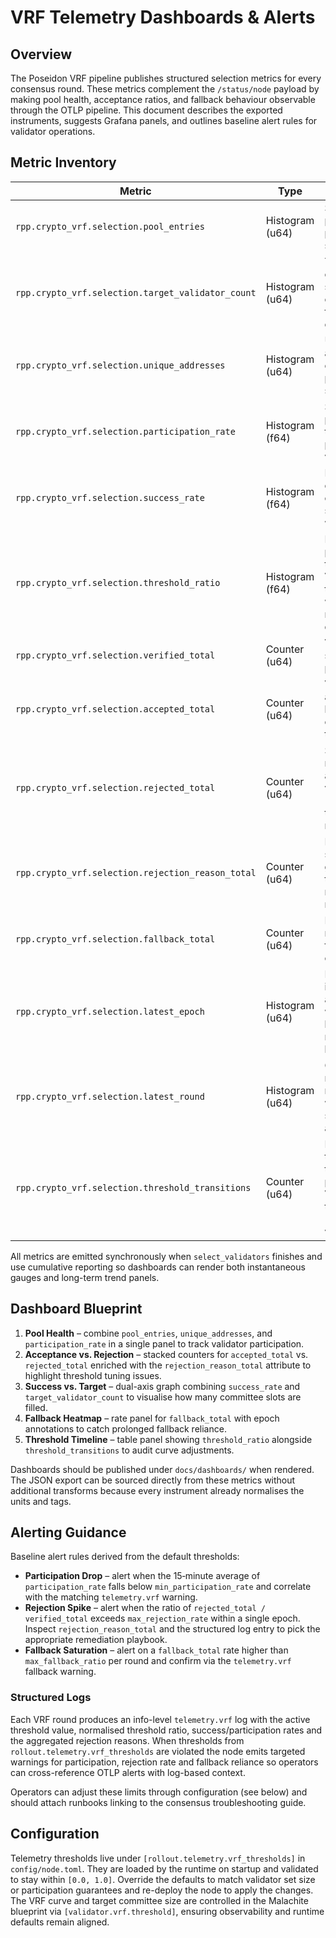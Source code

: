# VRF Telemetry Dashboards & Alerts

## Overview
The Poseidon VRF pipeline publishes structured selection metrics for every
consensus round. These metrics complement the `/status/node` payload by making
pool health, acceptance ratios, and fallback behaviour observable through the
OTLP pipeline. This document describes the exported instruments, suggests
Grafana panels, and outlines baseline alert rules for validator operations.

## Metric Inventory
| Metric | Type | Description |
| --- | --- | --- |
| `rpp.crypto_vrf.selection.pool_entries` | Histogram (u64) | Submission pool size per selection. |
| `rpp.crypto_vrf.selection.target_validator_count` | Histogram (u64) | Target committee size configured for the epoch. |
| `rpp.crypto_vrf.selection.unique_addresses` | Histogram (u64) | Unique addresses encountered per pool snapshot. |
| `rpp.crypto_vrf.selection.participation_rate` | Histogram (f64) | Share of pool entries that cleared proof validation. |
| `rpp.crypto_vrf.selection.success_rate` | Histogram (f64) | Fraction of configured committee slots that were filled. |
| `rpp.crypto_vrf.selection.threshold_ratio` | Histogram (f64) | Normalised position of the active VRF threshold within the randomness domain. |
| `rpp.crypto_vrf.selection.verified_total` | Counter (u64) | Verified submissions per round. |
| `rpp.crypto_vrf.selection.accepted_total` | Counter (u64) | Validators accepted below the epoch threshold. |
| `rpp.crypto_vrf.selection.rejected_total` | Counter (u64) | Submissions rejected after verification (including threshold misses). |
| `rpp.crypto_vrf.selection.rejection_reason_total` | Counter (u64) | Rejected submissions grouped by the textual rejection reason. |
| `rpp.crypto_vrf.selection.fallback_total` | Counter (u64) | Rounds that required a fallback candidate. |
| `rpp.crypto_vrf.selection.latest_epoch` | Histogram (u64) | Epoch identifier associated with the latest metrics bundle. |
| `rpp.crypto_vrf.selection.latest_round` | Histogram (u64) | Consensus round reported with the selection audit trail. |
| `rpp.crypto_vrf.selection.threshold_transitions` | Counter (u64) | Epoch transitions that published a VRF threshold (tagged by value). |

All metrics are emitted synchronously when `select_validators` finishes and use
cumulative reporting so dashboards can render both instantaneous gauges and
long-term trend panels.

## Dashboard Blueprint
1. **Pool Health** – combine `pool_entries`, `unique_addresses`, and
   `participation_rate` in a single panel to track validator participation.
2. **Acceptance vs. Rejection** – stacked counters for
   `accepted_total` vs. `rejected_total` enriched with the
   `rejection_reason_total` attribute to highlight threshold tuning issues.
3. **Success vs. Target** – dual-axis graph combining `success_rate` and
   `target_validator_count` to visualise how many committee slots are filled.
4. **Fallback Heatmap** – rate panel for `fallback_total` with epoch annotations
   to catch prolonged fallback reliance.
5. **Threshold Timeline** – table panel showing `threshold_ratio` alongside
   `threshold_transitions` to audit curve adjustments.

Dashboards should be published under `docs/dashboards/` when rendered. The JSON
export can be sourced directly from these metrics without additional transforms
because every instrument already normalises the units and tags.

## Alerting Guidance
Baseline alert rules derived from the default thresholds:

- **Participation Drop** – alert when the 15‑minute average of
  `participation_rate` falls below `min_participation_rate` and correlate with
  the matching `telemetry.vrf` warning.
- **Rejection Spike** – alert when the ratio of
  `rejected_total / verified_total` exceeds `max_rejection_rate` within a single
  epoch. Inspect `rejection_reason_total` and the structured log entry to pick
  the appropriate remediation playbook.
- **Fallback Saturation** – alert on a `fallback_total` rate higher than
  `max_fallback_ratio` per round and confirm via the `telemetry.vrf` fallback
  warning.

### Structured Logs

Each VRF round produces an info-level `telemetry.vrf` log with the active
threshold value, normalised threshold ratio, success/participation rates and the
aggregated rejection reasons. When thresholds from
`rollout.telemetry.vrf_thresholds` are violated the node emits targeted warnings
for participation, rejection rate and fallback reliance so operators can
cross-reference OTLP alerts with log-based context.

Operators can adjust these limits through configuration (see below) and should
attach runbooks linking to the consensus troubleshooting guide.

## Configuration
Telemetry thresholds live under `[rollout.telemetry.vrf_thresholds]` in
`config/node.toml`. They are loaded by the runtime on startup and validated to
stay within `[0.0, 1.0]`. Override the defaults to match validator set size or
participation guarantees and re-deploy the node to apply the changes. The VRF
curve and target committee size are controlled in the Malachite blueprint via
`[validator.vrf.threshold]`, ensuring observability and runtime defaults remain
aligned.
